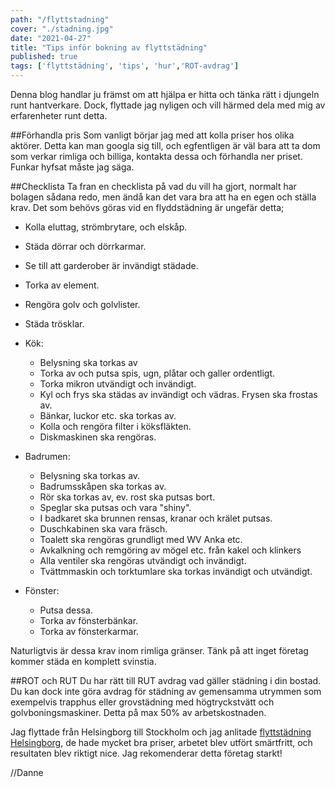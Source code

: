 ```yaml
---
path: "/flyttstadning"
cover: "./stadning.jpg"
date: "2021-04-27"
title: "Tips inför bokning av flyttstädning"
published: true
tags: ['flyttstädning', 'tips', 'hur','ROT-avdrag']
---
```


Denna blog handlar ju främst om att hjälpa er hitta och tänka rätt i djungeln runt hantverkare. Dock, flyttade jag nyligen och vill härmed dela med mig av erfarenheter runt detta.


##Förhandla pris
Som vanligt börjar jag med att kolla priser hos olika aktörer. Detta kan man googla sig till, och egfentligen är väl bara att ta dom som verkar rimliga och billiga, kontakta dessa och förhandla ner priset. Funkar hyfsat måste jag säga.

##Checklista
Ta fran en checklista på vad du vill ha gjort, normalt har bolagen sådana redo, men ändå kan det vara bra att ha en egen och ställa krav.
Det som behövs göras vid en flyddstädning är ungefär detta;
- Kolla eluttag, strömbrytare, och elskåp.
- Städa dörrar och dörrkarmar.
- Se till att garderober är invändigt städade.
- Torka av element.
- Rengöra golv och golvlister.
- Städa trösklar.
- Kök:
    * Belysning ska torkas av
    * Torka av och putsa spis, ugn, plåtar och galler ordentligt.
    * Torka mikron utvändigt och invändigt.
    * Kyl och frys ska städas av invändigt och vädras. Frysen ska frostas av.
    * Bänkar, luckor etc. ska torkas av.
    * Kolla och rengöra filter i köksfläkten.
    * Diskmaskinen ska rengöras.
    
- Badrumen:
    * Belysning ska torkas av.
    * Badrumsskåpen ska torkas av.
    * Rör ska torkas av, ev. rost ska putsas bort.
    * Speglar ska putsas och vara "shiny".
    * I badkaret ska brunnen rensas, kranar och krälet putsas.
    * Duschkabinen ska vara fräsch.
    * Toalett ska rengöras grundligt med WV Anka etc.
    * Avkalkning och remgöring av mögel etc. från kakel och klinkers
    * Alla ventiler ska rengöras utvändigt och invändigt.
    * Tvättmmaskin och torktumlare ska torkas invändigt och utvändigt.
- Fönster:
    * Putsa dessa.
    * Torka av fönsterbänkar.
    * Torka av fönsterkarmar.

Naturligtvis är dessa krav inom rimliga gränser. Tänk på att inget företag kommer städa en komplett svinstia.

##ROT och RUT
Du har rätt till RUT avdrag vad gäller städning i din bostad. Du kan dock inte göra avdrag för städning av gemensamma utrymmen som exempelvis trapphus eller grovstädning med högtryckstvätt och golvboningsmaskiner. Detta på max 50% av arbetskostnaden.

Jag flyttade från Helsingborg till Stockholm och jag anlitade [flyttstädning Helsingborg](https://xn--flyttstdning-helsingborg-wbc.nu/), de hade mycket bra priser, arbetet blev utfört smärtfritt, och resultaten blev riktigt nice. Jag rekomenderar detta företag starkt!

//Danne